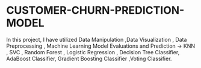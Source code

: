 # CUSTOMER-CHURN-PREDICTION-MODEL
In this project, I have utilized Data Manipulation ,Data Visualization , Data Preprocessing , Machine Learning Model Evaluations and Prediction -> KNN , SVC , Random Forest , Logistic Regression , Decision Tree Classifier, AdaBoost Classifier, Gradient Boosting Classifier ,Voting Classifier.
